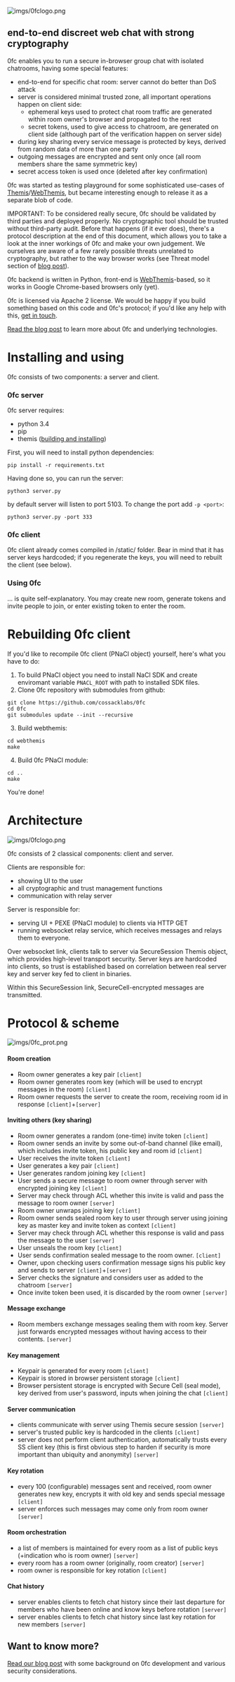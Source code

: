 
![imgs/0fclogo.png](imgs/0fclogo.png)

## end-to-end discreet web chat with strong cryptography

0fc enables you to run a secure in-browser group chat with isolated chatrooms, having some special features:
- end-to-end for specific chat room: server cannot do better than DoS attack
- server is considered minimal trusted zone, all important operations happen on client side:
  - ephemeral keys used to protect chat room traffic are generated within room owner's browser and propagated to the rest
  - secret tokens, used to give access to chatroom, are generated on client side (although part of the verification happen on server side)
- during key sharing every service message is protected by keys, derived from random data of more than one party
- outgoing messages are encrypted and sent only once (all room members share the same symmetric key)
- secret access token is used once (deleted after key confirmation)

0fc was started as testing playground for some sophisticated use-cases of [Themis](https://github.com/cossacklabs/themis)/[WebThemis](https://github.com/cossacklabs/webthemis), but became interesting enough to release it as a separate blob of code.

IMPORTANT: To be considered really secure, 0fc should be validated by third parties and deployed properly. No cryptographic tool should be trusted without third-party audit. Before that happens (if it ever does), there's a protocol description at the end of this document, which allows you to take a look at the inner workings of 0fc and make your own judgement. We ourselves are aware of a few rarely possible threats unrelated to cryptography, but rather to the way browser works (see Threat model section of [blog  post](https://cossacklabs.com/building-endtoend-webchat.html)).

0fc backend is written in Python, front-end is [WebThemis](https://github.com/cossacklabs/webthemis)-based, so it works in Google Chrome-based browsers only (yet).

0fc is licensed via Apache 2 license. We would be happy if you build something based on this code and 0fc's protocol; if you'd like any help with this, [get in touch](https://cossacklabs.com/contacts.html). 

[Read the blog post](https://cossacklabs.com/building-endtoend-webchat.html) to learn more about 0fc and underlying technologies.

# Installing and using

0fc consists of two components: a server and client. 

### 0fc server

0fc server requires:
- python 3.4 
- pip
- themis ([building and installing](https://github.com/cossacklabs/themis/wiki/3.1-Building-and-installing))

First, you will need to install python dependencies: 

```
pip install -r requirements.txt
```

Having done so, you can run the server: 

```
python3 server.py
```

by default server will listen to port 5103. To change the port add `-p <port>`:

```
python3 server.py -port 333
```

### 0fc client

0fc client already comes compiled in /static/ folder. Bear in mind that it has server keys hardcoded; if you regenerate the keys, you will need to rebuilt the client (see below).  

### Using 0fc

... is quite self-explanatory. You may create new room, generate tokens and invite people to join, or enter existing token to enter the room.

# Rebuilding 0fc client

If you'd like to recompile 0fc client (PNaCl object) yourself, here's what you have to do: 

1. To build PNaCl object you need to install NaCl SDK and create enviromant variable `PNACL_ROOT` with path to installed SDK files.
2. Clone 0fc repository with submodules from github:

  ```
  git clone https://github.com/cossacklabs/0fc
  cd 0fc
  git submodules update --init --recursive
  ```
  
3. Build webthemis:

  ```
  cd webthemis
  make
  ```

4. Build 0fc PNaCl module:

  ```
  cd ..
  make
  ```
  
You're done!

# Architecture

![imgs/0fclogo.png](imgs/arch.png)

0fc consists of 2 classical components: client and server. 

Clients are responsible for: 
- showing UI to the user
- all cryptographic and trust management functions
- communication with relay server

Server is responsible for: 
- serving UI + PEXE (PNaCl module) to clients via HTTP GET
- running websocket relay service, which receives messages and relays them to everyone. 

Over websocket link, clients talk to server via SecureSession Themis object, which provides high-level transport security. Server keys are hardcoded into clients, so trust is established based on correlation between real server key and server key fed to client in binaries. 

Within this SecureSession link, SecureCell-encrypted messages are transmitted.

# Protocol & scheme

![imgs/0fc_prot.png](imgs/0fc_prot.png)

#### Room creation

- Room owner generates a key pair `[client]`
- Room owner generates room key (which will be used to encrypt messages in the room) `[client]`
- Room owner requests the server to create the room, receiving room id in response `[client]`+`[server]`

#### Inviting others (key sharing)

- Room owner generates a random (one-time) invite token `[client]`
- Room owner sends an invite by some out-of-band channel (like email), which includes invite token, his public key and room id `[client]`
- User receives the invite token `[client]`
- User generates a key pair `[client]`
- User generates random joining key `[client]`
- User sends a secure message to room owner through server with encrypted joining key `[client]`
- Server may check through ACL whether this invite is valid and pass the message to room owner `[server]`
- Room owner unwraps joining key `[client]`
- Room owner sends sealed room key to user through server using joining key as master key and invite token as context `[client]`
- Server may check through ACL whether this response is valid and pass the message to the user `[server]`
- User unseals the room key `[client]`
- User sends confirmation sealed message to the room owner. `[client]`
- Owner, upon checking users confirmation message signs his public key and sends to server `[client]`+`[server]`
- Server checks the signature and considers user as added to the chatroom `[server]`
- Once invite token been used, it is discarded by the room owner `[server]`

#### Message exchange

- Room members exchange messages sealing them with room key. Server just forwards encrypted messages without having access to their contents. `[server]`

#### Key management

- Keypair is generated for every room `[client]`
- Keypair is stored in browser persistent storage `[client]`
- Browser persistent storage is encrypted with Secure Cell (seal mode), key derived from user's password, inputs when joining the chat `[client]`

#### Server communication

- clients communicate with server using Themis secure session `[server]`
- server's trusted public key is hardcoded in the clients `[client]`
- server does not perform client authentication, automatically trusts every SS client key (this is first obvious step to harden if security is more important than ubiquity and anonymity) `[server]`

#### Key rotation

- every 100 (configurable) messages sent and received, room owner generates new key, encrypts it with old key and sends special message `[client]`
- server enforces such messages may come only from room owner `[server]`

#### Room orchestration

- a list of members is maintained for every room as a list of public keys (+indication who is room owner) `[server]`
- every room has a room owner (originally, room creator) `[server]`
- room owner is responsible for key rotation  `[client]`

#### Chat history

- server enables clients to fetch chat history since their last departure for members who have been online and know keys before rotation `[server]`
- server enables clients to fetch chat history since last key rotation for new members `[server]`

## Want to know more? 

[Read our blog post](https://cossacklabs.com/building-endtoend-webchat.html) with some background on 0fc development and various security considerations.

